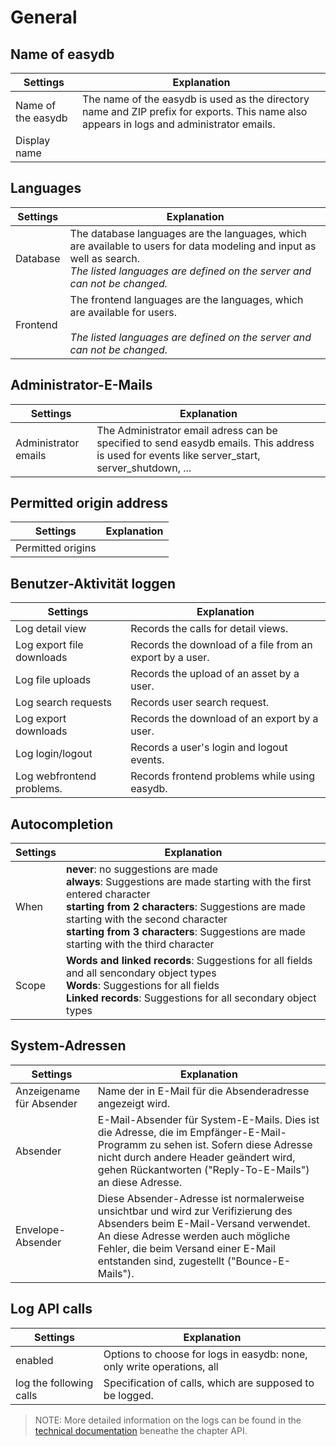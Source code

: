 # General

## Name of easydb

| Settings | Explanation |
|------|--------|
|Name of the easydb| The name of the easydb is used as the directory name and ZIP prefix for exports. This name also appears in logs and administrator emails. |
| Display name | | Name of the easydb as it is displayed in the web browser (as document title). This field is multilingual.|

## Languages

| Settings | Explanation |
|------|--------|
| Database | The database languages ​​are the languages, which are ​​available to users for data modeling and input as well as search. <br>_The listed languages ​​are defined on the server and can not be changed._|
| Frontend |The frontend languages ​​are the languages, which are ​​available for users. <br><br>_The listed languages ​​are defined on the server and can not be changed._ |

## Administrator-E-Mails

| Settings | Explanation |
|------|--------|
|Administrator emails|The Administrator email adress can be specified to send easydb emails. This address is used for events like server_start, server_shutdown, ...|

## Permitted origin address

| Settings | Explanation |
|------|--------|
|Permitted origins|| Permitted URL origins from which browser access is allowed. The URLs must be complete containing the application protocoll. For example "http://myown.easydb.api.example.com" |

## Benutzer-Aktivität loggen

| Settings | Explanation |
|------|--------|
|Log detail view|Records the calls for detail views.|
|Log export file downloads|Records the download of a file from an export by a user.|
|Log file uploads|Records the upload of an asset by a user.|
|Log search requests|Records user search request.|
|Log export downloads|Records the download of an export by a user.|
|Log login/logout|Records a user's login and logout events.|
|Log webfrontend problems.|Records frontend problems while using easydb.|

## Autocompletion

| Settings | Explanation |
|------|--------|
|When|**never**: no suggestions are made <br> **always**: Suggestions are made starting with the first entered character <br> **starting from 2 characters**: Suggestions are made starting with the second character <br> **starting from 3 characters**: Suggestions are made starting with the third character|
|Scope|**Words and linked records**: Suggestions for all fields and all sencondary object types <br>**Words**: Suggestions for all fields <br>**Linked records**: Suggestions for all secondary object types|


## System-Adressen

| Settings | Explanation |
|------|--------|
|Anzeigename für Absender|Name der in E-Mail für die Absenderadresse angezeigt wird.|
|Absender|E-Mail-Absender für System-E-Mails. Dies ist die Adresse, die im Empfänger-E-Mail-Programm zu sehen ist. Sofern diese Adresse nicht durch andere Header geändert wird, gehen Rückantworten ("Reply-To-E-Mails") an diese Adresse. |
|Envelope-Absender|Diese Absender-Adresse ist normalerweise unsichtbar und wird zur Verifizierung des Absenders beim E-Mail-Versand verwendet. An diese Adresse werden auch mögliche Fehler, die beim Versand einer E-Mail entstanden sind, zugestellt ("Bounce-E-Mails").|

## Log API calls 

| Settings | Explanation |
|------|--------|
| enabled |Options to choose for logs in easydb:  none, only write operations, all  |
| log the following calls | Specification of calls, which are supposed to be logged.|

> NOTE: More detailed information on the logs can be found in the [technical documentation](https://docs.easydb.de/en/technical/api/api.html) beneathe the chapter API. 


